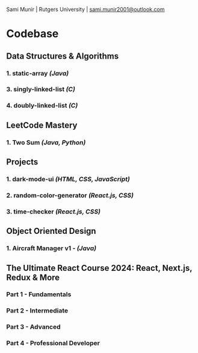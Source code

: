 Sami Munir | Rutgers University | sami.munir2001@outlook.com

# Codebase

## Data Structures & Algorithms

### 1. static-array _(Java)_

### 3. singly-linked-list _(C)_

### 4. doubly-linked-list _(C)_

## LeetCode Mastery

### 1. Two Sum _(Java, Python)_

## Projects

### 1. dark-mode-ui _(HTML, CSS, JavaScript)_

### 2. random-color-generator _(React.js, CSS)_

### 3. time-checker _(React.js, CSS)_

## Object Oriented Design

### 1. Aircraft Manager v1 - _(Java)_

## The Ultimate React Course 2024: React, Next.js, Redux & More

### Part 1 - Fundamentals

### Part 2 - Intermediate

### Part 3 - Advanced

### Part 4 - Professional Developer
